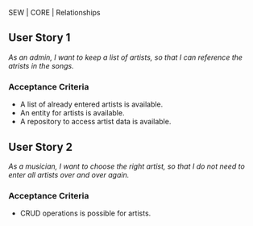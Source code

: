 SEW | CORE | Relationships

## User Story 1
*As an admin, I want to keep a list of artists, so that I can reference the atrists in the songs.*

### Acceptance Criteria
- A list of already entered artists is available.
- An entity for artists is available.
- A repository to access artist data is available.

## User Story 2
*As a musician, I want to choose the right artist, so that I do not need to enter all artists over and over again.*

### Acceptance Criteria
- CRUD operations is possible for artists. 
